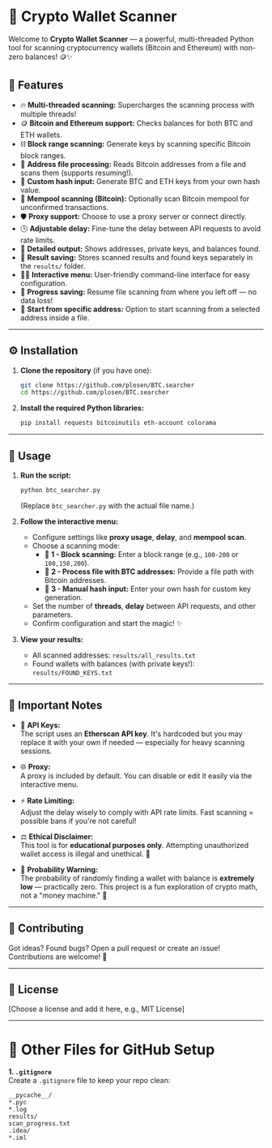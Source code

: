 # 🚀 Crypto Wallet Scanner

Welcome to **Crypto Wallet Scanner** — a powerful, multi-threaded Python tool for scanning cryptocurrency wallets (Bitcoin and Ethereum) with non-zero balances! 🪙✨

## 🎯 Features

* 🔥 **Multi-threaded scanning:** Supercharges the scanning process with multiple threads!
* 🪙 **Bitcoin and Ethereum support:** Checks balances for both BTC and ETH wallets.
* ⛓️ **Block range scanning:** Generate keys by scanning specific Bitcoin block ranges.
* 📄 **Address file processing:** Reads Bitcoin addresses from a file and scans them (supports resuming!).
* 🧩 **Custom hash input:** Generate BTC and ETH keys from your own hash value.
* 🔄 **Mempool scanning (Bitcoin):** Optionally scan Bitcoin mempool for unconfirmed transactions.
* 🛡️ **Proxy support:** Choose to use a proxy server or connect directly.
* 🕒 **Adjustable delay:** Fine-tune the delay between API requests to avoid rate limits.
* 📝 **Detailed output:** Shows addresses, private keys, and balances found.
* 💾 **Result saving:** Stores scanned results and found keys separately in the `results/` folder.
* 🧑‍💻 **Interactive menu:** User-friendly command-line interface for easy configuration.
* 🛟 **Progress saving:** Resume file scanning from where you left off — no data loss!
* 🎯 **Start from specific address:** Option to start scanning from a selected address inside a file.

---

## ⚙️ Installation

1. **Clone the repository** (if you have one):
    ```bash
    git clone https://github.com/plosen/BTC.searcher
    cd https://github.com/plosen/BTC.searcher
    ```

2. **Install the required Python libraries:**
    ```bash
    pip install requests bitcoinutils eth-account colorama
    ```

---

## 🏁 Usage

1. **Run the script:**
    ```bash
    python btc_searcher.py
    ```
    (Replace `btc_searcher.py` with the actual file name.)

2. **Follow the interactive menu:**
    * Configure settings like **proxy usage**, **delay**, and **mempool scan**.
    * Choose a scanning mode:
        * 🔹 **1 - Block scanning:** Enter a block range (e.g., `100-200` or `100,150,200`).
        * 🔹 **2 - Process file with BTC addresses:** Provide a file path with Bitcoin addresses.
        * 🔹 **3 - Manual hash input:** Enter your own hash for custom key generation.
    * Set the number of **threads**, **delay** between API requests, and other parameters.
    * Confirm configuration and start the magic! ✨

3. **View your results:**
    * All scanned addresses: `results/all_results.txt`
    * Found wallets with balances (with private keys!): `results/FOUND_KEYS.txt`

---

## 📢 Important Notes

* 🔑 **API Keys:**  
  The script uses an **Etherscan API key**. It's hardcoded but you may replace it with your own if needed — especially for heavy scanning sessions.
  
* 🌐 **Proxy:**  
  A proxy is included by default. You can disable or edit it easily via the interactive menu.

* ⚡ **Rate Limiting:**  
  Adjust the delay wisely to comply with API rate limits. Fast scanning = possible bans if you're not careful!

* ⚖️ **Ethical Disclaimer:**  
  This tool is for **educational purposes only**. Attempting unauthorized wallet access is illegal and unethical. 🚫

* 🎲 **Probability Warning:**  
  The probability of randomly finding a wallet with balance is **extremely low** — practically zero. This project is a fun exploration of crypto math, not a "money machine." 🧠

---

## 🤝 Contributing

Got ideas? Found bugs? Open a pull request or create an issue! Contributions are welcome! 🎉

---

## 🪪 License

[Choose a license and add it here, e.g., MIT License]

---

# 📂 Other Files for GitHub Setup

**1. `.gitignore`**  
Create a `.gitignore` file to keep your repo clean:

```gitignore
__pycache__/
*.pyc
*.log
results/
scan_progress.txt
.idea/
*.iml
